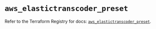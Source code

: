 # `aws_elastictranscoder_preset`

Refer to the Terraform Registry for docs: [`aws_elastictranscoder_preset`](https://registry.terraform.io/providers/hashicorp/aws/4.67.0/docs/resources/elastictranscoder_preset).
